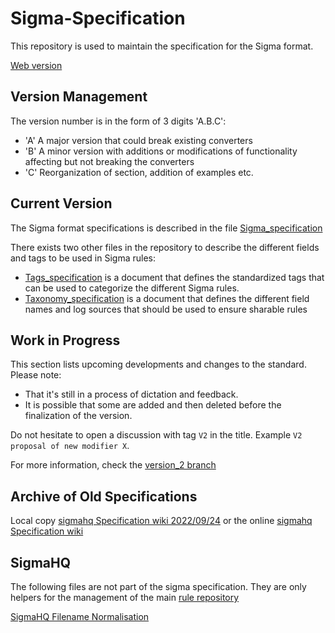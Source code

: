 # Sigma-Specification

This repository is used to maintain the specification for the Sigma format.

[Web version](https://sigmahq.github.io/sigma-specification/)

## Version Management

The version number is in the form of 3 digits 'A.B.C':

- 'A' A major version that could break existing converters
- 'B' A minor version with additions or modifications of functionality affecting but not breaking the converters
- 'C' Reorganization of section, addition of examples etc.

## Current Version

The Sigma format specifications is described in the file [Sigma_specification](Sigma_specification.md)  

There exists two other files in the repository to describe the different fields and tags to be used in Sigma rules:

- [Tags_specification](Tags_specification.md) is a document that defines the standardized tags that can be used to categorize the different Sigma rules.
- [Taxonomy_specification](Taxonomy_specification.md) is a document that defines the different field names and log sources that should be used to ensure sharable rules

## Work in Progress

This section lists upcoming developments and changes to the standard. Please note:

- That it's still in a process of dictation and feedback.  
- It is possible that some are added and then deleted before the finalization of the version.  

Do not hesitate to open a discussion with tag `V2` in the title. Example `V2 proposal of new modifier X`.  

For more information, check the [version_2 branch](https://github.com/SigmaHQ/sigma-specification/tree/version_2)

## Archive of Old Specifications

Local copy [sigmahq Specification wiki 2022/09/24](archives/wiki.md) or the online [sigmahq Specification wiki](https://github.com/SigmaHQ/sigma/wiki/Specification)

## SigmaHQ

The following files are not part of the sigma specification. They are only helpers for the management of the main [rule repository](https://github.com/SigmaHQ/sigma/tree/master/rules)

[SigmaHQ Filename Normalisation](sigmahq/Sigmahq_filename_rule.md)
